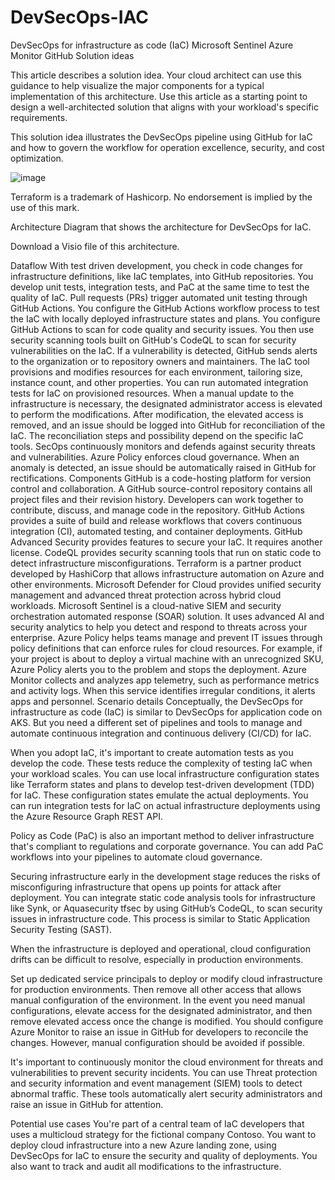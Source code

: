 ﻿# DevSecOps-IAC


DevSecOps for infrastructure as code (IaC)
Microsoft Sentinel
Azure Monitor
GitHub
Solution ideas

This article describes a solution idea. Your cloud architect can use this guidance to help visualize the major components for a typical implementation of this architecture. Use this article as a starting point to design a well-architected solution that aligns with your workload's specific requirements.

This solution idea illustrates the DevSecOps pipeline using GitHub for IaC and how to govern the workflow for operation excellence, security, and cost optimization.

![image](https://github.com/user-attachments/assets/d9e02f13-8ab1-4e3a-995a-38ae522f039d)


Terraform is a trademark of Hashicorp. No endorsement is implied by the use of this mark.

Architecture
Diagram that shows the architecture for DevSecOps for IaC.

Download a Visio file of this architecture.

Dataflow
With test driven development, you check in code changes for infrastructure definitions, like IaC templates, into GitHub repositories. You develop unit tests, integration tests, and PaC at the same time to test the quality of IaC.
Pull requests (PRs) trigger automated unit testing through GitHub Actions.
You configure the GitHub Actions workflow process to test the IaC with locally deployed infrastructure states and plans.
You configure GitHub Actions to scan for code quality and security issues. You then use security scanning tools built on GitHub's CodeQL to scan for security vulnerabilities on the IaC. If a vulnerability is detected, GitHub sends alerts to the organization or to repository owners and maintainers.
The IaC tool provisions and modifies resources for each environment, tailoring size, instance count, and other properties. You can run automated integration tests for IaC on provisioned resources.
When a manual update to the infrastructure is necessary, the designated administrator access is elevated to perform the modifications. After modification, the elevated access is removed, and an issue should be logged into GitHub for reconciliation of the IaC. The reconciliation steps and possibility depend on the specific IaC tools.
SecOps continuously monitors and defends against security threats and vulnerabilities. Azure Policy enforces cloud governance.
When an anomaly is detected, an issue should be automatically raised in GitHub for rectifications.
Components
GitHub is a code-hosting platform for version control and collaboration. A GitHub source-control repository contains all project files and their revision history. Developers can work together to contribute, discuss, and manage code in the repository.
GitHub Actions provides a suite of build and release workflows that covers continuous integration (CI), automated testing, and container deployments.
GitHub Advanced Security provides features to secure your IaC. It requires another license.
CodeQL provides security scanning tools that run on static code to detect infrastructure misconfigurations.
Terraform is a partner product developed by HashiCorp that allows infrastructure automation on Azure and other environments.
Microsoft Defender for Cloud provides unified security management and advanced threat protection across hybrid cloud workloads.
Microsoft Sentinel is a cloud-native SIEM and security orchestration automated response (SOAR) solution. It uses advanced AI and security analytics to help you detect and respond to threats across your enterprise.
Azure Policy helps teams manage and prevent IT issues through policy definitions that can enforce rules for cloud resources. For example, if your project is about to deploy a virtual machine with an unrecognized SKU, Azure Policy alerts you to the problem and stops the deployment.
Azure Monitor collects and analyzes app telemetry, such as performance metrics and activity logs. When this service identifies irregular conditions, it alerts apps and personnel.
Scenario details
Conceptually, the DevSecOps for infrastructure as code (IaC) is similar to DevSecOps for application code on AKS. But you need a different set of pipelines and tools to manage and automate continuous integration and continuous delivery (CI/CD) for IaC.

When you adopt IaC, it's important to create automation tests as you develop the code. These tests reduce the complexity of testing IaC when your workload scales. You can use local infrastructure configuration states like Terraform states and plans to develop test-driven development (TDD) for IaC. These configuration states emulate the actual deployments. You can run integration tests for IaC on actual infrastructure deployments using the Azure Resource Graph REST API.

Policy as Code (PaC) is also an important method to deliver infrastructure that's compliant to regulations and corporate governance. You can add PaC workflows into your pipelines to automate cloud governance.

Securing infrastructure early in the development stage reduces the risks of misconfiguring infrastructure that opens up points for attack after deployment. You can integrate static code analysis tools for infrastructure like Synk, or Aquasecurity tfsec by using GitHub’s CodeQL, to scan security issues in infrastructure code. This process is similar to Static Application Security Testing (SAST).

When the infrastructure is deployed and operational, cloud configuration drifts can be difficult to resolve, especially in production environments.

Set up dedicated service principals to deploy or modify cloud infrastructure for production environments. Then remove all other access that allows manual configuration of the environment. In the event you need manual configurations, elevate access for the designated administrator, and then remove elevated access once the change is modified. You should configure Azure Monitor to raise an issue in GitHub for developers to reconcile the changes. However, manual configuration should be avoided if possible.

It's important to continuously monitor the cloud environment for threats and vulnerabilities to prevent security incidents. You can use Threat protection and security information and event management (SIEM) tools to detect abnormal traffic. These tools automatically alert security administrators and raise an issue in GitHub for attention.

Potential use cases
You're part of a central team of IaC developers that uses a multicloud strategy for the fictional company Contoso. You want to deploy cloud infrastructure into a new Azure landing zone, using DevSecOps for IaC to ensure the security and quality of deployments. You also want to track and audit all modifications to the infrastructure.

